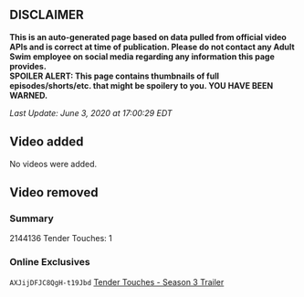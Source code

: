 ## DISCLAIMER
**This is an auto-generated page based on data pulled from official video APIs and is correct at time of publication. Please do not contact any Adult Swim employee on social media regarding any information this page provides.**  
**SPOILER ALERT: This page contains thumbnails of full episodes/shorts/etc. that might be spoilery to you. YOU HAVE BEEN WARNED.**  

_Last Update: June 3, 2020 at 17:00:29 EDT_
## Video added
No videos were added.  
## Video removed
### Summary
2144136 Tender Touches: 1  
### Online Exclusives
`AXJijDFJC8QgH-t19Jbd` [Tender Touches - Season 3 Trailer](https://www.adultswim.com/videos/tender-touches/season-3-trailer)  
